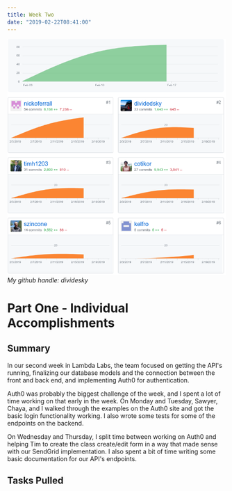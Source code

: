 ```yaml
---
title: Week Two
date: "2019-02-22T08:41:00"
---
```


![Contributions](./contributions.png)
*My github handle: dividesky*

# Part One - Individual Accomplishments
## Summary
In our second week in Lambda Labs, the team focused on getting the API's running, finalizing our database models and the connection between the front and back end, and implementing Auth0 for authentication.

Auth0 was probably the biggest challenge of the week, and I spent a lot of time working on that early in the week. On Monday and Tuesday, Sawyer, Chaya, and I walked through the examples on the Auth0 site and got the basic login functionality working. I also wrote some tests for some of the endpoints on the backend.

On Wednesday and Thursday, I split time between working on Auth0 and helping Tim to create the class create/edit form in a way that made sense with our SendGrid implementation. I also spent a bit of time writing some basic documentation for our API's endpoints.

## Tasks Pulled
